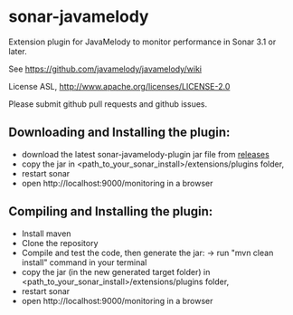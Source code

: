 sonar-javamelody
=========================

Extension plugin for JavaMelody to monitor performance in Sonar 3.1 or later.

See https://github.com/javamelody/javamelody/wiki

License ASL, http://www.apache.org/licenses/LICENSE-2.0

Please submit github pull requests and github issues.


Downloading and Installing the plugin:
---------------------------------------
 - download the latest sonar-javamelody-plugin jar file from [releases](../../releases)
 - copy the jar in \<path_to_your_sonar_install\>/extensions/plugins folder,
 - restart sonar
 - open http://localhost:9000/monitoring in a browser


Compiling and Installing the plugin:
---------------------------------------
 - Install maven
 - Clone the repository
 - Compile and test the code, then generate the jar:
	-> run "mvn clean install" command in your terminal
 - copy the jar (in the new generated target folder) in \<path_to_your_sonar_install\>/extensions/plugins folder,
 - restart sonar
 - open http://localhost:9000/monitoring in a browser
